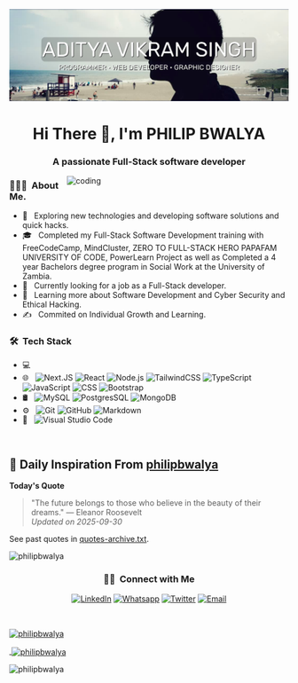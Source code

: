 <img src="https://raw.githubusercontent.com/AVS1508/AVS1508/master/assets/Aditya%20Vikram%20Singh%20Banner.png">

<h1 align="center">Hi There 👋, I'm PHILIP BWALYA</h1>
<h3 align="center">A passionate Full-Stack software developer</h3>
<img align='right' alt='coding' width='400' src='https://cdn.dribble.com/users/1162077/screenshots/3848914/programmer.gif'>

<h3> 👨🏻‍💻 &nbsp;About Me. </h3>

- 🤔 &nbsp; Exploring new technologies and developing software solutions and quick hacks.
- 🎓 &nbsp; Completed my Full-Stack Software Development training with FreeCodeCamp, MindCluster, ZERO TO FULL-STACK HERO PAPAFAM UNIVERSITY OF CODE, PowerLearn Project as well as Completed a 4 year Bachelors degree program in Social Work at the University of Zambia.
- 💼 &nbsp; Currently looking for a job as a Full-Stack developer.
- 🌱 &nbsp; Learning more about Software Development and Cyber Security and Ethical Hacking.
- ✍️ &nbsp; Commited on Individual Growth and Learning.

<h3> 🛠 &nbsp;Tech Stack</h3>

- 💻 &nbsp;
- 🌐 &nbsp;
  ![Next.JS](https://img.shields.io/badge/-Next.js-333333?style=flat&logo=Next.js)
  ![React](https://img.shields.io/badge/-React-333333?style=flat&logo=react)
  ![Node.js](https://img.shields.io/badge/-Node.js-333333?style=flat&logo=node.js)
  ![TailwindCSS](https://img.shields.io/badge/-Tailwind-333333?style=flat&logo=Tailwindcss)
  ![TypeScript](https://img.shields.io/badge/-TypeScript-333333?style=flat&logo=Typescript)
  ![JavaScript](https://img.shields.io/badge/-JavaScript-333333?style=flat&logo=javascript)
  ![CSS](https://img.shields.io/badge/-CSS-333333?style=flat&logo=CSS&logoColor=1572B6)
  ![Bootstrap](https://img.shields.io/badge/-Bootstrap-333333?style=flat&logo=bootstrap&logoColor=563D7C)
- 🛢 &nbsp;
  ![MySQL](https://img.shields.io/badge/-MySQL-333333?style=flat&logo=mysql)
  ![PostgresSQL](https://img.shields.io/badge/-PostgreSQL-333333?style=flat&logo=PostgreSQL)
  ![MongoDB](https://img.shields.io/badge/-MongoDB-333333?style=flat&logo=mongodb)
- ⚙️ &nbsp;
  ![Git](https://img.shields.io/badge/-Git-333333?style=flat&logo=git)
  ![GitHub](https://img.shields.io/badge/-GitHub-333333?style=flat&logo=github)
  ![Markdown](https://img.shields.io/badge/-Markdown-333333?style=flat&logo=markdown)
- 🔧 &nbsp;
  ![Visual Studio Code](https://img.shields.io/badge/-Visual%20Studio%20Code-333333?style=flat&logo=visual-studio-code&logoColor=007ACC)

<br/>

## 🌟 Daily Inspiration From [philipbwalya](https://github.com/philipbwalya)

<!-- QUOTE-START -->
**Today's Quote**  
> "The future belongs to those who believe in the beauty of their dreams." — Eleanor Roosevelt  
*Updated on 2025-09-30*

See past quotes in [quotes-archive.txt](quotes-archive.txt).
<!-- QUOTE-END -->

<p align="left"> <img src="https://komarev.com/ghpvc/?username=philipbwalya&label=Profile%20views&color=0e75b6&style=flat" alt="philipbwalya" /> </p>

<h3 align='center'> 🤝🏻 &nbsp;Connect with Me </h3>

<p align="center">
<a href="https://www.linkedin.com/in/philipbwalya00"><img alt="LinkedIn" src="https://img.shields.io/badge/LinkedIn-philipbwalya00-blue?style=flat-square&logo=linkedin"></a>
<a href="https://github.com/philipbwaly)"><img alt="Whatsapp" src="https://img.shields.io/badge/Whatsapp-+260962689966-blue?style=flat-square&logo=WhatsApp"></a>
<a href="https://www.x.com/philipbwalya00"><img alt="Twitter" src="https://img.shields.io/badge/Twitter-philip (e/acc)-blue?style=flat-square&logo=x"></a>
<a href="philipbwalya2000@gmail.com"><img alt="Email" src="https://img.shields.io/badge/Email-philipbwalya2000@gmail.com-blue?style=flat-square&logo=gmail"></a>
</p>

<BR/>

<a href="https://github.com/philipbwalya">
<p><img align="center" src="https://github-readme-streak-stats.herokuapp.com/?user=philipbwalya&" alt="philipbwalya" /></p>

<p>&nbsp;<img align="center" src="https://github-readme-stats.vercel.app/api?username=philipbwalya&show_icons=true&locale=en" alt="philipbwalya" /></p>

<p><img align="left" src="https://github-readme-stats.vercel.app/api/top-langs?username=philipbwalya&show_icons=true&locale=en&layout=compact" alt="philipbwalya" /></p>
<a/>
